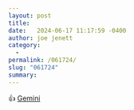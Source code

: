 ```yaml
---
layout: post
title:  
date:   2024-06-17 11:17:59 -0400
author: joe jenett
category:
  -  
permalink: /061724/
slug: "061724"
summary: 
---
```

<p>
	👍 <a href="https://frills.dev/blog/240614-gemini/">Gemini</a>
</p>
<p>
	<a style="display:none;" href="https://brid.gy/publish/mastodon"><small>(cross-posted to mastodon)</small></a>
</p>

